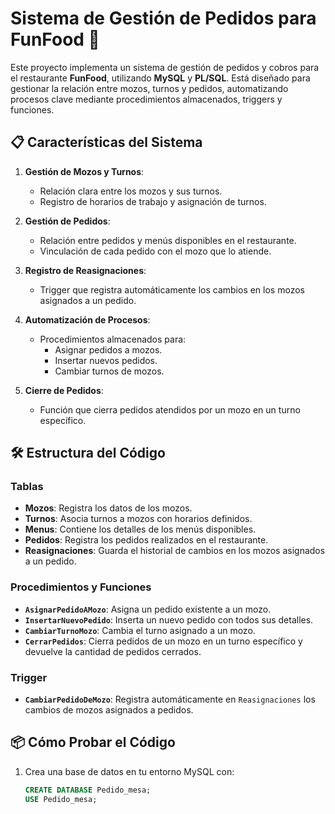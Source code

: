 # Sistema de Gestión de Pedidos para FunFood 🍔

Este proyecto implementa un sistema de gestión de pedidos y cobros para el restaurante **FunFood**, utilizando **MySQL** y **PL/SQL**. Está diseñado para gestionar la relación entre mozos, turnos y pedidos, automatizando procesos clave mediante procedimientos almacenados, triggers y funciones.

## 📋 Características del Sistema

1. **Gestión de Mozos y Turnos**:
   - Relación clara entre los mozos y sus turnos.
   - Registro de horarios de trabajo y asignación de turnos.

2. **Gestión de Pedidos**:
   - Relación entre pedidos y menús disponibles en el restaurante.
   - Vinculación de cada pedido con el mozo que lo atiende.

3. **Registro de Reasignaciones**:
   - Trigger que registra automáticamente los cambios en los mozos asignados a un pedido.

4. **Automatización de Procesos**:
   - Procedimientos almacenados para:
     - Asignar pedidos a mozos.
     - Insertar nuevos pedidos.
     - Cambiar turnos de mozos.

5. **Cierre de Pedidos**:
   - Función que cierra pedidos atendidos por un mozo en un turno específico.

## 🛠️ Estructura del Código

### Tablas

- **Mozos**: Registra los datos de los mozos.
- **Turnos**: Asocia turnos a mozos con horarios definidos.
- **Menus**: Contiene los detalles de los menús disponibles.
- **Pedidos**: Registra los pedidos realizados en el restaurante.
- **Reasignaciones**: Guarda el historial de cambios en los mozos asignados a un pedido.

### Procedimientos y Funciones

- **`AsignarPedidoAMozo`**: Asigna un pedido existente a un mozo.
- **`InsertarNuevoPedido`**: Inserta un nuevo pedido con todos sus detalles.
- **`CambiarTurnoMozo`**: Cambia el turno asignado a un mozo.
- **`CerrarPedidos`**: Cierra pedidos de un mozo en un turno específico y devuelve la cantidad de pedidos cerrados.

### Trigger

- **`CambiarPedidoDeMozo`**: Registra automáticamente en `Reasignaciones` los cambios de mozos asignados a pedidos.

## 📦 Cómo Probar el Código

1. Crea una base de datos en tu entorno MySQL con:
   ```sql
   CREATE DATABASE Pedido_mesa;
   USE Pedido_mesa;
